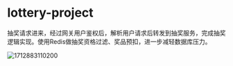 # lottery-project

抽奖请求进来，经过网关用户鉴权后，解析用户请求后转发到抽奖服务，完成抽奖逻辑实现。使用Redis做抽奖资格过滤、奖品预扣，进一步减轻数据库压力。

![1712883110200](assets/1712883406826.png)
